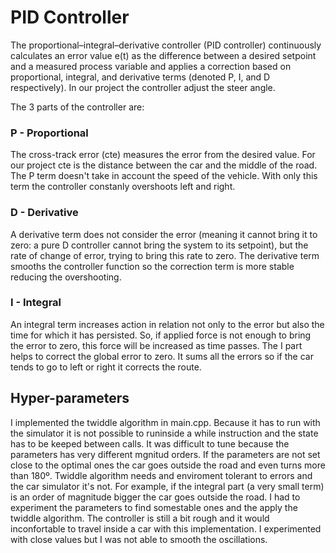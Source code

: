# PID Controller

The proportional–integral–derivative controller (PID controller) continuously calculates an error value e(t) as the difference between a desired setpoint and a measured process variable and applies a correction based on proportional, integral, and derivative terms (denoted P, I, and D respectively).
In our project the controller adjust the steer angle.

The 3 parts of the controller are:

### P - Proportional

The cross-track error (cte) measures the error from the desired value. For our project cte is the distance between the car and the middle of the road. The P term doesn't take in account the speed of the vehicle. With only this term the controller constanly overshoots left and right.

### D - Derivative

A derivative term does not consider the error (meaning it cannot bring it to zero: a pure D controller cannot bring the system to its setpoint), but the rate of change of error, trying to bring this rate to zero. The derivative term smooths the controller function so the correction term is more stable reducing the overshooting.


### I - Integral

An integral term increases action in relation not only to the error but also the time for which it has persisted. So, if applied force is not enough to bring the error to zero, this force will be increased as time passes. The I part helps to correct the global error to zero. It sums all the errors so if the car tends to go to left or right it corrects the route.

## Hyper-parameters

I implemented the twiddle algorithm in main.cpp. Because it has to run with the simulator it is not possible to runinside a while instruction and the state has to be keeped between calls. It was difficult to tune because the parameters has very different mgnitud orders. If the parameters are not set close to the optimal ones the car goes outside the road and even turns more than 180º. Twiddle algorithm needs and enviroment tolerant to errors and the car simulator it's not. For example, if the integral part (a very small term) is an order of magnitude bigger the car goes outside the road. I had to experiment the parameters to find somestable ones and the apply the twiddle algorithm. The controller is still a bit rough and it would inconfortable to travel inside a car with this implementation. I experimented with close values but I was not able to smooth the oscillations.


